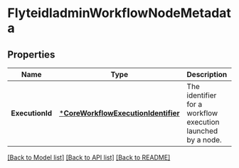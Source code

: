 # FlyteidladminWorkflowNodeMetadata

## Properties
Name | Type | Description | Notes
------------ | ------------- | ------------- | -------------
**ExecutionId** | [***CoreWorkflowExecutionIdentifier**](coreWorkflowExecutionIdentifier.md) | The identifier for a workflow execution launched by a node. | [optional] [default to null]

[[Back to Model list]](../README.md#documentation-for-models) [[Back to API list]](../README.md#documentation-for-api-endpoints) [[Back to README]](../README.md)


